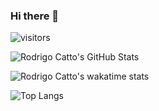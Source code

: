 ### Hi there 👋

![visitors](https://visitor-badge.laobi.icu/badge?page_id=iskigow.iskigow)

![Rodrigo Catto's GitHub Stats](https://github-readme-stats.vercel.app/api?username=iskigow&show_icons=true&theme=tokyonight)

![Rodrigo Catto's wakatime stats](https://github-readme-stats.vercel.app/api/wakatime?username=rodrigo_catto&theme=tokyonight&range=last_7_days)

![Top Langs](https://github-readme-stats.vercel.app/api/top-langs/?username=iskigow&layout=compact&langs_count=10&theme=tokyonight)

<!--
**iskigow/iskigow** is a ✨ _special_ ✨ repository because its `README.md` (this file) appears on your GitHub profile.

Here are some ideas to get you started:

- 🔭 I’m currently working on ...
- 🌱 I’m currently learning ...
- 👯 I’m looking to collaborate on ...
- 🤔 I’m looking for help with ...
- 💬 Ask me about ...
- 📫 How to reach me: ...
- 😄 Pronouns: ...
- ⚡ Fun fact: ...
-->

